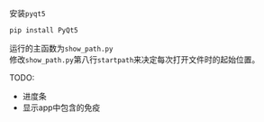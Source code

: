 安装`pyqt5`

```shell
pip install PyQt5
```

运行的主函数为`show_path.py`</br>
修改`show_path.py`第八行`startpath`来决定每次打开文件时的起始位置。

TODO:

- 进度条
- 显示app中包含的免疫
